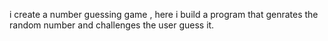 i create a number guessing game , here i build a program that genrates the random number and challenges the user guess it. 
